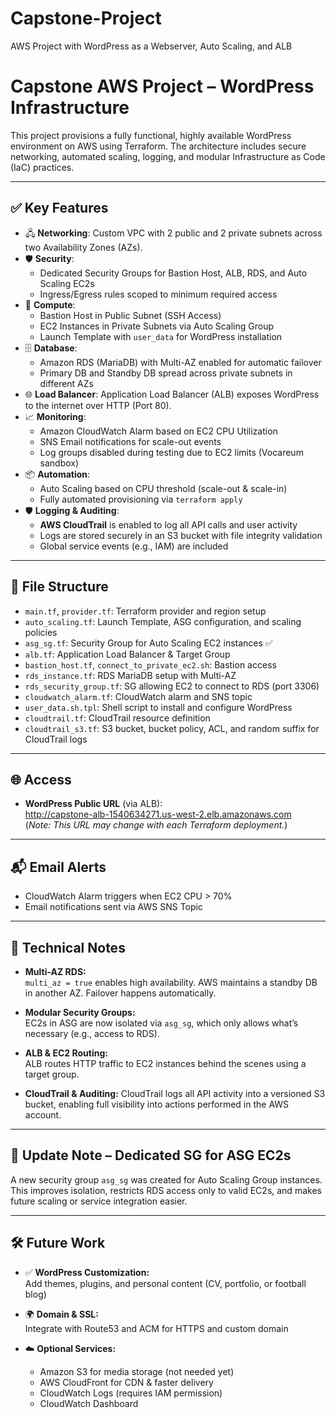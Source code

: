 # Capstone-Project  
AWS Project with WordPress as a Webserver, Auto Scaling, and ALB

# Capstone AWS Project – WordPress Infrastructure

This project provisions a fully functional, highly available WordPress environment on AWS using Terraform. The architecture includes secure networking, automated scaling, logging, and modular Infrastructure as Code (IaC) practices.

---

## ✅ Key Features

- 🖧 **Networking**: Custom VPC with 2 public and 2 private subnets across two Availability Zones (AZs).
- 🛡️ **Security**:
  - Dedicated Security Groups for Bastion Host, ALB, RDS, and Auto Scaling EC2s
  - Ingress/Egress rules scoped to minimum required access
- 🚀 **Compute**:
  - Bastion Host in Public Subnet (SSH Access)
  - EC2 Instances in Private Subnets via Auto Scaling Group
  - Launch Template with `user_data` for WordPress installation
- 🗄️ **Database**: 
  - Amazon RDS (MariaDB) with Multi-AZ enabled for automatic failover
  - Primary DB and Standby DB spread across private subnets in different AZs
- 🌐 **Load Balancer**: Application Load Balancer (ALB) exposes WordPress to the internet over HTTP (Port 80).
- 📈 **Monitoring**:
  - Amazon CloudWatch Alarm based on EC2 CPU Utilization
  - SNS Email notifications for scale-out events
  - Log groups disabled during testing due to EC2 limits (Vocareum sandbox)
- 📦 **Automation**:
  - Auto Scaling based on CPU threshold (scale-out & scale-in)
  - Fully automated provisioning via `terraform apply`
- 🛡️ **Logging & Auditing**:
  - **AWS CloudTrail** is enabled to log all API calls and user activity
  - Logs are stored securely in an S3 bucket with file integrity validation
  - Global service events (e.g., IAM) are included

---

## 📂 File Structure

- `main.tf`, `provider.tf`: Terraform provider and region setup
- `auto_scaling.tf`: Launch Template, ASG configuration, and scaling policies
- `asg_sg.tf`: Security Group for Auto Scaling EC2 instances ✅
- `alb.tf`: Application Load Balancer & Target Group
- `bastion_host.tf`, `connect_to_private_ec2.sh`: Bastion access
- `rds_instance.tf`: RDS MariaDB setup with Multi-AZ
- `rds_security_group.tf`: SG allowing EC2 to connect to RDS (port 3306)
- `cloudwatch_alarm.tf`: CloudWatch alarm and SNS topic
- `user_data.sh.tpl`: Shell script to install and configure WordPress
- `cloudtrail.tf`: CloudTrail resource definition
- `cloudtrail_s3.tf`: S3 bucket, bucket policy, ACL, and random suffix for CloudTrail logs

---

## 🌐 Access

- **WordPress Public URL** (via ALB):  
  http://capstone-alb-1540634271.us-west-2.elb.amazonaws.com  
  (*Note: This URL may change with each Terraform deployment.*)

---

## 📬 Email Alerts

- CloudWatch Alarm triggers when EC2 CPU > 70%
- Email notifications sent via AWS SNS Topic

---

## 🧠 Technical Notes

- **Multi-AZ RDS:**  
  `multi_az = true` enables high availability. AWS maintains a standby DB in another AZ. Failover happens automatically.
  
- **Modular Security Groups:**  
  EC2s in ASG are now isolated via `asg_sg`, which only allows what’s necessary (e.g., access to RDS).

- **ALB & EC2 Routing:**  
  ALB routes HTTP traffic to EC2 instances behind the scenes using a target group.

- **CloudTrail & Auditing:**
  CloudTrail logs all API activity into a versioned S3 bucket, enabling full visibility into actions performed in the AWS account.

---

## 🧩 Update Note – Dedicated SG for ASG EC2s

A new security group `asg_sg` was created for Auto Scaling Group instances. This improves isolation, restricts RDS access only to valid EC2s, and makes future scaling or service integration easier.

---

## 🛠️ Future Work

- ✅ **WordPress Customization:**  
  Add themes, plugins, and personal content (CV, portfolio, or football blog)

- 🌍 **Domain & SSL:**  
  Integrate with Route53 and ACM for HTTPS and custom domain

- ☁️ **Optional Services:**
  - Amazon S3 for media storage (not needed yet)
  - AWS CloudFront for CDN & faster delivery
  - CloudWatch Logs (requires IAM permission)
  - CloudWatch Dashboard

